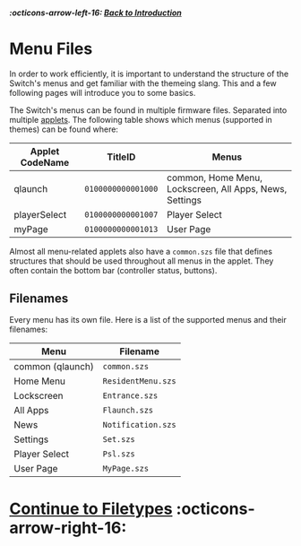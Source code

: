 ##### :octicons-arrow-left-16: [Back to Introduction](index.md)

# Menu Files

In order to work efficiently, it is important to understand the structure of the Switch's menus and get familiar with the themeing slang. This and a few following pages will introduce you to some basics.

The Switch's menus can be found in multiple firmware files. Separated into multiple [applets](../definitions.md#applet). The following table shows which menus (supported in themes) can be found where:

| Applet CodeName | TitleID            | Menus                                                   |
| --------------- | ------------------ | ------------------------------------------------------- |
| qlaunch         | `0100000000001000` | common, Home Menu, Lockscreen, All Apps, News, Settings |
| playerSelect    | `0100000000001007` | Player Select                                           |
| myPage          | `0100000000001013` | User Page                                               |

Almost all menu-related applets also have a `common.szs` file that defines structures that should be used throughout all menus in the applet. They often contain the bottom bar (controller status, buttons).

## Filenames

Every menu has its own file. Here is a list of the supported menus and their filenames:

| Menu             | Filename           |
| ---------------- | ------------------ |
| common (qlaunch) | `common.szs`       |
| Home Menu        | `ResidentMenu.szs` |
| Lockscreen       | `Entrance.szs`     |
| All Apps         | `Flaunch.szs`      |
| News             | `Notification.szs` |
| Settings         | `Set.szs`          |
| Player Select    | `Psl.szs`          |
| User Page        | `MyPage.szs`       |

# [Continue to Filetypes](filetypes.md) :octicons-arrow-right-16:
